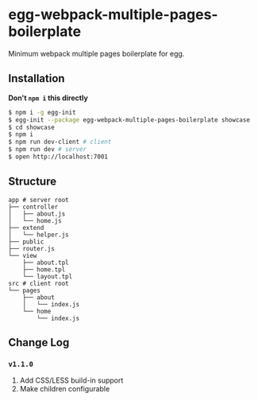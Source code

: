 # egg-webpack-multiple-pages-boilerplate

Minimum webpack multiple pages boilerplate for egg.

## Installation

**Don't `npm i` this directly**

```bash
$ npm i -g egg-init
$ egg-init --package egg-webpack-multiple-pages-boilerplate showcase
$ cd showcase
$ npm i
$ npm run dev-client # client
$ npm run dev # server
$ open http://localhost:7001
```

## Structure

```
app # server root
├── controller
│   ├── about.js
│   └── home.js
├── extend
│   └── helper.js
├── public
├── router.js
└── view
    ├── about.tpl
    ├── home.tpl
    └── layout.tpl
src # client root
└── pages
    ├── about
    │   └── index.js
    └── home
        └── index.js

```

## Change Log

### `v1.1.0`

1. Add CSS/LESS build-in support
2. Make <head/> children configurable

